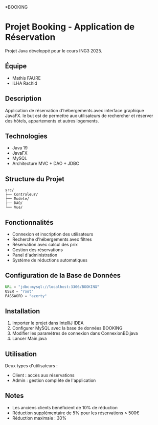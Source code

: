 *BOOKING

# Projet Booking - Application de Réservation

Projet Java développé pour le cours ING3 2025.

## Équipe

- Mathis FAURE
- ILHA Rachid

## Description

Application de réservation d'hébergements avec interface graphique JavaFX. 
le but est de permettre aux utilisateurs de rechercher et réserver des hôtels, appartements et autres logements.

## Technologies

- Java 19
- JavaFX
- MySQL
- Architecture MVC + DAO + JDBC

## Structure du Projet

```
src/
├── Controleur/
├── Modele/
├── DAO/
└── Vue/
```

## Fonctionnalités

- Connexion et inscription des utilisateurs
- Recherche d'hébergements avec filtres
- Réservation avec calcul des prix
- Gestion des réservations
- Panel d'administration
- Système de réductions automatiques

## Configuration de la Base de Données

```java
URL = "jdbc:mysql://localhost:3306/BOOKING"
USER = "root"
PASSWORD = "azerty"
```

## Installation

1. Importer le projet dans IntelliJ IDEA
2. Configurer MySQL avec la base de données BOOKING
3. Modifier les paramètres de connexion dans ConnexionBD.java
4. Lancer Main.java

## Utilisation

Deux types d'utilisateurs :
- Client : accès aux réservations
- Admin : gestion complète de l'application

## Notes

- Les anciens clients bénéficient de 10% de réduction
- Réduction supplémentaire de 5% pour les réservations > 500€
- Réduction maximale : 30%